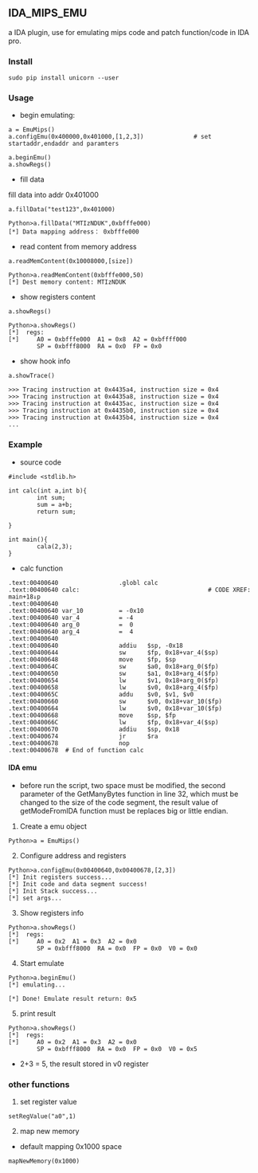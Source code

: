 ## IDA_MIPS_EMU

a IDA plugin, use for emulating mips code and patch function/code in IDA pro. 

### Install

```
sudo pip install unicorn --user
```

### Usage

- begin emulating: 
```
a = EmuMips()
a.configEmu(0x400000,0x401000,[1,2,3])              # set startaddr,endaddr and paramters

a.beginEmu()
a.showRegs()
```

- fill data

fill data into addr 0x401000
```
a.fillData("test123",0x401000)

Python>a.fillData("MTIzNDUK",0xbfffe000)
[*] Data mapping address： 0xbfffe000
```

- read content from memory address

```
a.readMemContent(0x10008000,[size])

Python>a.readMemContent(0xbfffe000,50)
[*] Dest memory content: MTIzNDUK
```

- show registers content

```
a.showRegs()

Python>a.showRegs()
[*]  regs: 
[*]     A0 = 0xbfffe000  A1 = 0x8  A2 = 0xbffff000
        SP = 0xbfff8000  RA = 0x0  FP = 0x0
```

- show hook info

```
a.showTrace()

>>> Tracing instruction at 0x4435a4, instruction size = 0x4
>>> Tracing instruction at 0x4435a8, instruction size = 0x4
>>> Tracing instruction at 0x4435ac, instruction size = 0x4
>>> Tracing instruction at 0x4435b0, instruction size = 0x4
>>> Tracing instruction at 0x4435b4, instruction size = 0x4
...
```

### Example


- source code

```
#include <stdlib.h>

int calc(int a,int b){
        int sum;
        sum = a+b;
        return sum;

}

int main(){
        cala(2,3);
}
```

- calc function

```
.text:00400640                 .globl calc
.text:00400640 calc:                                    # CODE XREF: main+18↓p
.text:00400640
.text:00400640 var_10          = -0x10
.text:00400640 var_4           = -4
.text:00400640 arg_0           =  0
.text:00400640 arg_4           =  4
.text:00400640
.text:00400640                 addiu   $sp, -0x18
.text:00400644                 sw      $fp, 0x18+var_4($sp)
.text:00400648                 move    $fp, $sp
.text:0040064C                 sw      $a0, 0x18+arg_0($fp)
.text:00400650                 sw      $a1, 0x18+arg_4($fp)
.text:00400654                 lw      $v1, 0x18+arg_0($fp)
.text:00400658                 lw      $v0, 0x18+arg_4($fp)
.text:0040065C                 addu    $v0, $v1, $v0
.text:00400660                 sw      $v0, 0x18+var_10($fp)
.text:00400664                 lw      $v0, 0x18+var_10($fp)
.text:00400668                 move    $sp, $fp
.text:0040066C                 lw      $fp, 0x18+var_4($sp)
.text:00400670                 addiu   $sp, 0x18
.text:00400674                 jr      $ra
.text:00400678                 nop
.text:00400678  # End of function calc
```

#### IDA emu

- before run the script, two space must be modified, the second parameter of the GetManyBytes function in line 32, which must be changed to the size of the code segment, the result value of getModeFromIDA function must be replaces big or little endian.

1. Create a emu object

```
Python>a = EmuMips()

```

2. Configure address and registers

```
Python>a.configEmu(0x00400640,0x00400678,[2,3])
[*] Init registers success...
[*] Init code and data segment success! 
[*] Init Stack success...
[*] set args...
```


3. Show registers info

```
Python>a.showRegs()
[*]  regs: 
[*]     A0 = 0x2  A1 = 0x3  A2 = 0x0
        SP = 0xbfff8000  RA = 0x0  FP = 0x0  V0 = 0x0
```

4. Start emulate

```
Python>a.beginEmu()
[*] emulating...

[*] Done! Emulate result return: 0x5
```

5. print result 

```
Python>a.showRegs()
[*]  regs: 
[*]     A0 = 0x2  A1 = 0x3  A2 = 0x0
        SP = 0xbfff8000  RA = 0x0  FP = 0x0  V0 = 0x5
```

- 2+3 = 5, the result stored in v0 register

### other functions

1. set register value 

```
setRegValue("a0",1)
```

2. map new memory

- default mapping 0x1000 space

```
mapNewMemory(0x1000)
```
